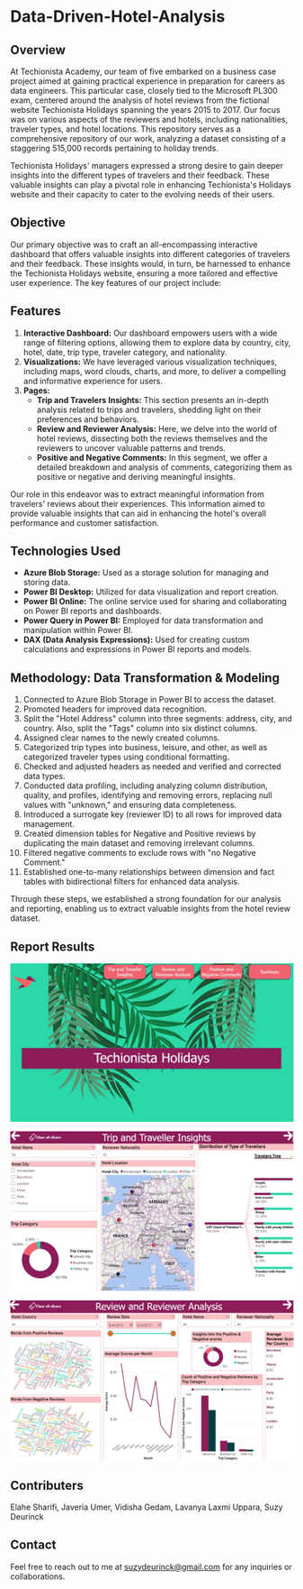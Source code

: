 # Data-Driven-Hotel-Analysis

## Overview
At Techionista Academy, our team of five embarked on a business case project aimed at gaining practical experience in preparation for careers as data engineers. This particular case, closely tied to the Microsoft PL300 exam, centered around the analysis of hotel reviews from the fictional website Techionista Holidays spanning the years 2015 to 2017. Our focus was on various aspects of the reviewers and hotels, including nationalities, traveler types, and hotel locations. This repository serves as a comprehensive repository of our work, analyzing a dataset consisting of a staggering 515,000 records pertaining to holiday trends.

Techionista Holidays' managers expressed a strong desire to gain deeper insights into the different types of travelers and their feedback. These valuable insights can play a pivotal role in enhancing Techionista's Holidays website and their capacity to cater to the evolving needs of their users.

## Objective
Our primary objective was to craft an all-encompassing interactive dashboard that offers valuable insights into different categories of travelers and their feedback. These insights would, in turn, be harnessed to enhance the Techionista Holidays website, ensuring a more tailored and effective user experience. The key features of our project include:

## Features

1. **Interactive Dashboard:** Our dashboard empowers users with a wide range of filtering options, allowing them to explore data by country, city, hotel, date, trip type, traveler category, and nationality.
2. **Visualizations:** We have leveraged various visualization techniques, including maps, word clouds, charts, and more, to deliver a compelling and informative experience for users.
3. **Pages:**
   - **Trip and Travelers Insights:** This section presents an in-depth analysis related to trips and travelers, shedding light on their preferences and behaviors.
   - **Review and Reviewer Analysis:** Here, we delve into the world of hotel reviews, dissecting both the reviews themselves and the reviewers to uncover valuable patterns and trends.
   - **Positive and Negative Comments:** In this segment, we offer a detailed breakdown and analysis of comments, categorizing them as positive or negative and deriving meaningful insights.

Our role in this endeavor was to extract meaningful information from travelers' reviews about their experiences. This information aimed to provide valuable insights that can aid in enhancing the hotel's overall performance and customer satisfaction.

## Technologies Used
- **Azure Blob Storage:** Used as a storage solution for managing and storing data.
- **Power BI Desktop:** Utilized for data visualization and report creation.
- **Power BI Online:** The online service used for sharing and collaborating on Power BI reports and dashboards.
- **Power Query in Power BI:** Employed for data transformation and manipulation within Power BI.
- **DAX (Data Analysis Expressions):** Used for creating custom calculations and expressions in Power BI reports and models.

## Methodology: Data Transformation & Modeling

1. Connected to Azure Blob Storage in Power BI to access the dataset.
2. Promoted headers for improved data recognition.
3. Split the "Hotel Address" column into three segments: address, city, and country. Also, split the "Tags" column into six distinct columns.
4. Assigned clear names to the newly created columns.
5. Categorized trip types into business, leisure, and other, as well as categorized traveler types using conditional formatting.
6. Checked and adjusted headers as needed and verified and corrected data types.
7. Conducted data profiling, including analyzing column distribution, quality, and profiles, identifying and removing errors, replacing null values with "unknown," and ensuring data completeness.
8. Introduced a surrogate key (reviewer ID) to all rows for improved data management.
9. Created dimension tables for Negative and Positive reviews by duplicating the main dataset and removing irrelevant columns.
10. Filtered negative comments to exclude rows with "no Negative Comment."
11. Established one-to-many relationships between dimension and fact tables with bidirectional filters for enhanced data analysis.
    
Through these steps, we established a strong foundation for our analysis and reporting, enabling us to extract valuable insights from the hotel review dataset.


## Report Results

![Overview Page](https://github.com/suzydeurinck/Data-Driven-Hotel-Analysis/raw/main/PowerBI_overviewpage.jpg)

![Insights](https://github.com/suzydeurinck/Data-Driven-Hotel-Analysis/raw/main/PowerBI_insights.jpg)

![Review Analysis](https://github.com/suzydeurinck/Data-Driven-Hotel-Analysis/raw/main/PowerBI_reviewanalysis.jpg)

## Contributers
Elahe Sharifi, Javeria Umer, Vidisha Gedam, Lavanya Laxmi Uppara, Suzy Deurinck

## Contact
Feel free to reach out to me at suzydeurinck@gmail.com for any inquiries or collaborations.
